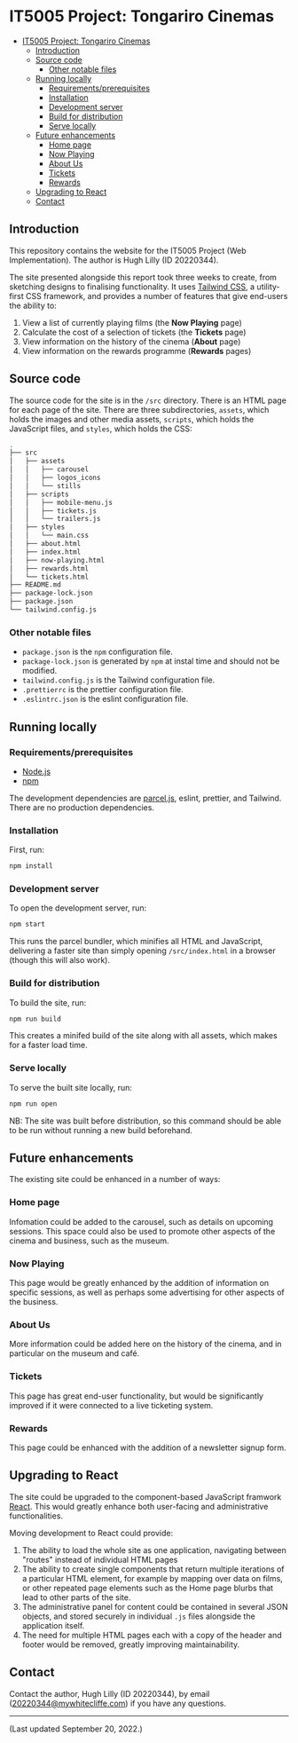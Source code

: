 # IT5005 Project: Tongariro Cinemas

- [IT5005 Project: Tongariro Cinemas](#it5005-project-tongariro-cinemas)
  - [Introduction](#introduction)
  - [Source code](#source-code)
    - [Other notable files](#other-notable-files)
  - [Running locally](#running-locally)
    - [Requirements/prerequisites](#requirementsprerequisites)
    - [Installation](#installation)
    - [Development server](#development-server)
    - [Build for distribution](#build-for-distribution)
    - [Serve locally](#serve-locally)
  - [Future enhancements](#future-enhancements)
    - [Home page](#home-page)
    - [Now Playing](#now-playing)
    - [About Us](#about-us)
    - [Tickets](#tickets)
    - [Rewards](#rewards)
  - [Upgrading to React](#upgrading-to-react)
  - [Contact](#contact)

## Introduction

This repository contains the website for the IT5005 Project (Web Implementation). The author is Hugh Lilly (ID 20220344).

The site presented alongside this report took three weeks to create, from sketching designs to finalising functionality. It uses [Tailwind CSS](http://tailwindcss.com), a utility-first CSS framework, and provides a number of features that give end-users the ability to:

1. View a list of currently playing films (the **Now Playing** page)
1. Calculate the cost of a selection of tickets (the **Tickets** page)
1. View information on the history of the cinema (**About** page)
1. View information on the rewards programme (**Rewards** pages)

## Source code

The source code for the site is in the `/src` directory. There is an HTML page for each page of the site. There are three subdirectories, `assets`, which holds the images and other media assets, `scripts`, which holds the JavaScript files, and `styles`, which holds the CSS:

```bash
.
├── src
│   ├── assets
│   │   ├── carousel
│   │   ├── logos_icons
│   │   └── stills
│   ├── scripts
│   │   ├── mobile-menu.js
│   │   ├── tickets.js
│   │   └── trailers.js
│   ├── styles
│   │   └── main.css
│   ├── about.html
│   ├── index.html
│   ├── now-playing.html
│   ├── rewards.html
│   └── tickets.html
├── README.md
├── package-lock.json
├── package.json
└── tailwind.config.js
```

### Other notable files

- `package.json` is the `npm` configuration file.
- `package-lock.json` is generated by `npm` at instal time and should not be modified.
- `tailwind.config.js` is the Tailwind configuration file.
- `.prettierrc` is the prettier configuration file.
- `.eslintrc.json` is the eslint configuration file.

## Running locally

### Requirements/prerequisites

- [Node.js](https://nodejs.org/en/)
- [npm](https://npmjs.org)

The development dependencies are [parcel.js](http://parceljs.org), eslint, prettier, and Tailwind. There are no production dependencies.

### Installation

First, run:

```bash
npm install
```

### Development server

To open the development server, run:

```bash
npm start
```

This runs the parcel bundler, which minifies all HTML and JavaScript, delivering a faster site than simply opening `/src/index.html` in a browser (though this will also work).

### Build for distribution

To build the site, run:

```bash
npm run build
```

This creates a minifed build of the site along with all assets, which makes for a faster load time.

### Serve locally

To serve the built site locally, run:

```bash
npm run open
```

NB: The site was built before distribution, so this command should be able to be run without running a new build beforehand.

## Future enhancements

The existing site could be enhanced in a number of ways:

### Home page

Infomation could be added to the carousel, such as details on upcoming sessions. This space could also be used to promote other aspects of the cinema and business, such as the museum.

### Now Playing

This page would be greatly enhanced by the addition of information on specific sessions, as well as perhaps some advertising for other aspects of the business.

### About Us

More information could be added here on the history of the cinema, and in particular on the museum and café.

### Tickets

This page has great end-user functionality, but would be significantly improved if it were connected to a live ticketing system.

### Rewards

This page could be enhanced with the addition of a newsletter signup form.

## Upgrading to React

The site could be upgraded to the component-based JavaScript framwork [React](http://reactjs.org). This would greatly enhance both user-facing and administrative functionalities.

Moving development to React could provide:

1. The ability to load the whole site as one application, navigating between "routes" instead of individual HTML pages
1. The ability to create single components that return multiple iterations of a particular HTML element, for example by mapping over data on films, or other repeated page elements such as the Home page blurbs that lead to other parts of the site.
1. The administrative panel for content could be contained in several JSON objects, and stored securely in individual `.js` files alongside the application itself.
1. The need for multiple HTML pages each with a copy of the header and footer would be removed, greatly improving maintainability.

## Contact

Contact the author, Hugh Lilly (ID 20220344), by email (20220344@mywhitecliffe.com) if you have any questions.

---

(Last updated September 20, 2022.)
